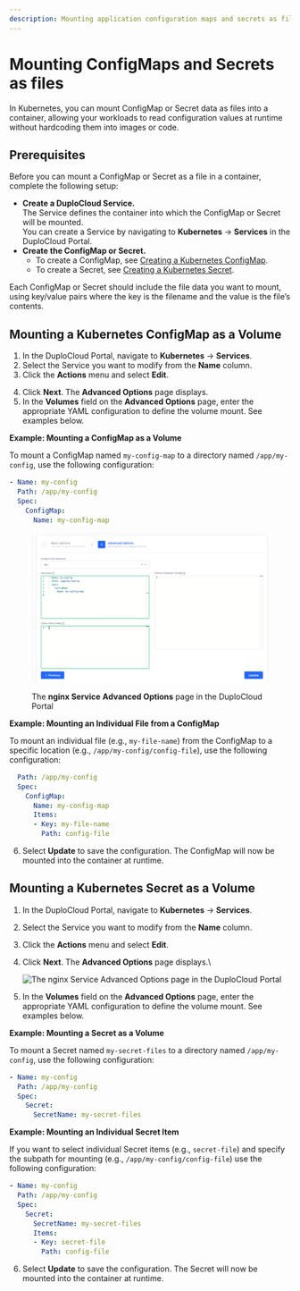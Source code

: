 ```yaml
---
description: Mounting application configuration maps and secrets as files
---
```


# Mounting ConfigMaps and Secrets as files

In Kubernetes, you can mount ConfigMap or Secret data as files into a container, allowing your workloads to read configuration values at runtime without hardcoding them into images or code.

## Prerequisites

Before you can mount a ConfigMap or Secret as a file in a container, complete the following setup:

* **Create a DuploCloud Service.**\
  The Service defines the container into which the ConfigMap or Secret will be mounted.\
  You can create a Service by navigating to **Kubernetes** → **Services** in the DuploCloud Portal.
* **Create the ConfigMap or Secret.**
  * To create a ConfigMap, see [Creating a Kubernetes ConfigMap](mounting-config-as-files.md#creating-a-kubernetes-configmap).
  * To create a Secret, see [Creating a Kubernetes Secret](mounting-config-as-files.md#creating-a-kubernetes-secret).

Each ConfigMap or Secret should include the file data you want to mount, using key/value pairs where the key is the filename and the value is the file’s contents.

## Mounting a Kubernetes ConfigMap as a Volume

1. In the DuploCloud Portal, navigate to **Kubernetes** -> **Services**.
2. Select the Service you want to modify from the **Name** column.
3. Click the **Actions** menu and select **Edit**.

4) Click **Next**. The **Advanced Options** page displays.
5) In the **Volumes** field on the **Advanced Options** page, enter the appropriate YAML configuration to define the volume mount. See examples below.

**Example: Mounting a ConfigMap as a Volume**

To mount a ConfigMap named `my-config-map` to a directory named `/app/my-config`, use the following configuration:

```yaml
- Name: my-config
  Path: /app/my-config
  Spec:
    ConfigMap:
      Name: my-config-map
```

<figure><img src="../../.gitbook/assets/Azure_edit_serv_2.png" alt=""><figcaption><p>The <strong>nginx Service</strong> <strong>Advanced Options</strong> page in the DuploCloud Portal</p></figcaption></figure>

**Example: Mounting an Individual File from a ConfigMap**

To mount an individual file (e.g., `my-file-name`) from the ConfigMap to a specific location (e.g., `/app/my-config/config-file`), use the following configuration:

```yaml
  Path: /app/my-config
  Spec:
    ConfigMap:
      Name: my-config-map
      Items:
      - Key: my-file-name
        Path: config-file
```

6. Select **Update** to save the configuration. The ConfigMap will now be mounted into the container at runtime.

## Mounting a Kubernetes Secret as a Volume

1. In the DuploCloud Portal, navigate to **Kubernetes** -> **Services**.
2. Select the Service you want to modify from the **Name** column.
3. Click the **Actions** menu and select **Edit**.
4.  Click **Next**. The **Advanced Options** page displays.\


    ![The nginx Service Advanced Options page in the DuploCloud Portal](<../../.gitbook/assets/Screen Shot 2022-03-21 at 12.52.19 PM.png>)
5. In the **Volumes** field on the **Advanced Options** page, enter the appropriate YAML configuration to define the volume mount. See examples below.

**Example: Mounting a Secret as a Volume**

To mount a Secret named `my-secret-files` to a directory named `/app/my-config`, use the following configuration:

```yaml
- Name: my-config
  Path: /app/my-config
  Spec:
    Secret:
      SecretName: my-secret-files
```

**Example: Mounting an Individual Secret Item**

If you want to select individual Secret items (e.g., `secret-file`) and specify the subpath for mounting (e.g., `/app/my-config/config-file`) use the following configuration:

```yaml
- Name: my-config
  Path: /app/my-config
  Spec:
    Secret:
      SecretName: my-secret-files
      Items:
      - Key: secret-file
        Path: config-file
```

6. Select **Update** to save the configuration. The Secret will now be mounted into the container at runtime.
